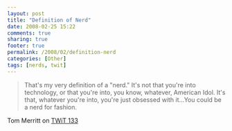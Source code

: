 ```yaml
---
layout: post
title: "Definition of Nerd"
date: 2008-02-25 15:22
comments: true
sharing: true
footer: true
permalink: /2008/02/definition-nerd
categories: [Other]
tags: [nerds, twit]
---
```

<blockquote>That's my very definition of a "nerd."  It's not that you're into technology, or that you're into, you know, whatever, American Idol.  It's that, whatever you're into, you're just obsessed with it...You could be a nerd for fashion.</blockquote>

Tom Merritt on <a href="http://twit.tv/133">TWiT 133</a>
